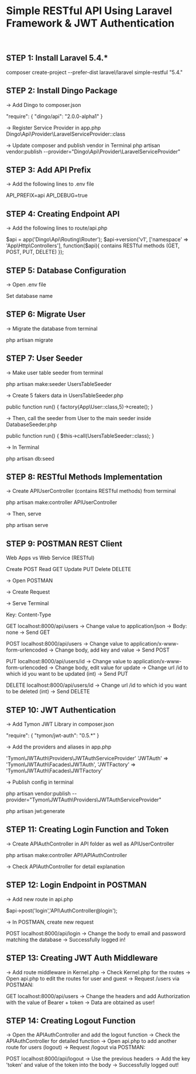 # **Simple RESTful API Using Laravel Framework & JWT Authentication**

<br>


## **STEP 1: Install Laravel 5.4.***

composer create-project --prefer-dist laravel/laravel simple-restful "5.4."



## **STEP 2: Install Dingo Package**

-> Add Dingo to composer.json

"require": {
    "dingo/api": "2.0.0-alpha1"
}

-> Register Service Provider in app.php
Dingo\Api\Provider\LaravelServiceProvider::class

-> Update composer and publish vendor in Terminal
php artisan vendor:publish --provider="Dingo\Api\Provider\LaravelServiceProvider"



## **STEP 3: Add API Prefix**

-> Add the following lines to .env file

API_PREFIX=api
API_DEBUG=true



## **STEP 4: Creating Endpoint API**

-> Add the following lines to route/api.php

$api = app('Dingo\Api\Routing\Router');
$api->version('v1', ['namespace' => 'App\Http\Controllers'], function($api){
	contains RESTful methods (GET, POST, PUT, DELETE)
});



## **STEP 5: Database Configuration**

-> Open .env file

Set database name



## **STEP 6: Migrate User**

-> Migrate the database from terminal

php artisan migrate



## **STEP 7: User Seeder**

-> Make user table seeder from terminal

php artisan make:seeder UsersTableSeeder

-> Create 5 fakers data in UsersTableSeeder.php

public function run()
    {
        factory(App\User::class,5)->create();
    }

-> Then, call the seeder from User to the main seeder inside DatabaseSeeder.php

public function run()
    {
          $this->call(UsersTableSeeder::class);
    }

-> In Terminal

php artisan db:seed



## **STEP 8: RESTful Methods Implementation**

-> Create APIUserController (contains RESTful methods) from terminal

php artisan make:controller APIUserController

-> Then, serve

php artisan serve



## **STEP 9: POSTMAN REST Client**

Web Apps	vs	Web Service (RESTful)

Create 			POST
Read			GET
Update 			PUT
Delete 			DELETE


-> Open POSTMAN

-> Create Request

-> Serve Terminal

Key: Content-Type


GET localhost:8000/api/users
-> Change value to application/json
-> Body: none
-> Send GET

POST localhost:8000/api/users
-> Change value to application/x-www-form-urlencoded
-> Change body, add key and value
-> Send POST

PUT localhost:8000/api/users/id
-> Change value to application/x-www-form-urlencoded
-> Change body, edit value for update
-> Change url /id to which id you want to be updated (int)
-> Send PUT

DELETE localhost:8000/api/users/id
-> Change url /id to which id you want to be deleted (int)
-> Send DELETE



## **STEP 10: JWT Authentication**

-> Add Tymon JWT Library in composer.json

"require": {
    "tymon/jwt-auth": "0.5.*"
}

-> Add the providers and aliases in app.php

'Tymon\JWTAuth\Providers\JWTAuthServiceProvider'
'JWTAuth' => 'Tymon\JWTAuth\Facades\JWTAuth',
'JWTFactory' => 'Tymon\JWTAuth\Facades\JWTFactory'

-> Publish config in terminal

php artisan vendor:publish --provider="Tymon\JWTAuth\Providers\JWTAuthServiceProvider"

php artisan jwt:generate



## **STEP 11: Creating Login Function and Token**

-> Create APIAuthController in API folder as well as APIUserController

php artisan make:controller API\APIAuthController

-> Check APIAuthController for detail explanation



## **STEP 12: Login Endpoint in POSTMAN**

-> Add new route in api.php 

$api->post('login','API\AuthController@login');

-> In POSTMAN, create new request

POST localhost:8000/api/login
-> Change the body to email and password matching the database
-> Successfully logged in!



## **STEP 13: Creating JWT Auth Middleware**

-> Add route middleware in Kernel.php
-> Check Kernel.php for the routes
-> Open api.php to edit the routes for user and guest
-> Request /users via POSTMAN:

GET localhost:8000/api/users
-> Change the headers and add Authorization with the value of Bearer + token
-> Data are obtained as user!



## **STEP 14: Creating Logout Function**

-> Open the APIAuthController and add the logout function
-> Check the APIAuthController for detailed function
-> Open api.php to add another route for users (logout)
-> Request /logout via POSTMAN:

POST localhost:8000/api/logout
-> Use the previous headers
-> Add the key 'token' and value of the token into the body
-> Successfully logged out!

